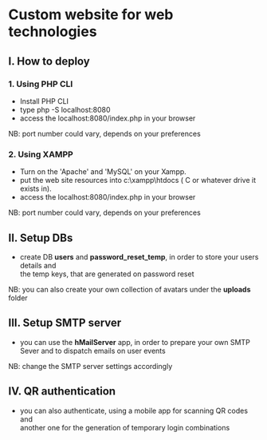 # Custom website for web technologies

## I. How to deploy

### 1. Using PHP CLI   
- Install PHP CLI   
- type php -S localhost:8080   
- access the localhost:8080/index.php in your browser   

NB: port number could vary, depends on your preferences

### 2. Using XAMPP   
- Turn on the 'Apache' and 'MySQL' on your Xampp.   
- put the web site resources into c:\xampp\htdocs ( C or whatever drive it exists in).   
- access the localhost:8080/index.php in your browser   

NB: port number could vary, depends on your preferences  

## II. Setup DBs
- create DB **users** and **password_reset_temp**, in order to store your users details and  
the temp keys, that are generated on password reset

NB: you can also create your own collection of avatars under the **uploads** folder

## III. Setup SMTP server
- you can use the **hMailServer** app, in order to prepare your own SMTP Sever and to dispatch emails on user events

NB: change the SMTP server settings accordingly

## IV. QR authentication
- you can also authenticate, using a mobile app for scanning QR codes and  
another one for the generation of temporary login combinations